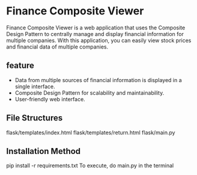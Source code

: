 # Finance Composite Viewer

Finance Composite Viewer is a web application that uses the Composite Design Pattern to centrally manage and display financial information for multiple companies. With this application, you can easily view stock prices and financial data of multiple companies.

## feature

- Data from multiple sources of financial information is displayed in a single interface.
- Composite Design Pattern for scalability and maintainability.
- User-friendly web interface.

## File Structures

flask/templates/index.html
flask/templates/return.html
flask/main.py

## Installation Method   

pip install -r requirements.txt
To execute, do main.py in the terminal
